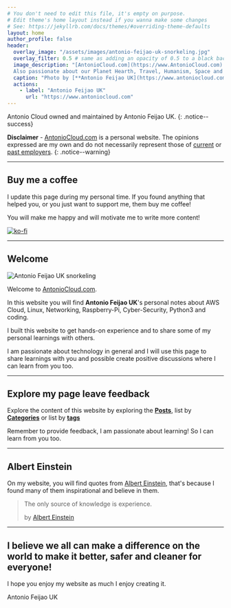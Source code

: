 ```yaml
---
# You don't need to edit this file, it's empty on purpose.
# Edit theme's home layout instead if you wanna make some changes
# See: https://jekyllrb.com/docs/themes/#overriding-theme-defaults
layout: home
author_profile: false
header:
  overlay_image: "/assets/images/antonio-feijao-uk-snorkeling.jpg"
  overlay_filter: 0.5 # same as adding an opacity of 0.5 to a black background
  image_description: "[AntonioCloud.com](https://www.AntonioCloud.com) is Antonio Feijao UK personal website. Antonio is an AWS Solutions Architect working for AWS, with Networking Specialty and Security Specialty certifications. Other areas of expertise are Linux, Cisco Networking, Raspberry PI, Cyber Security, Bash shell-scripting, Python 3, coding and more.
  Also passionate about our Planet Hearth, Travel, Humanism, Space and Physics"
  caption: "Photo by [**Antonio Feijao UK](https://www.antoniocloud.com), snorkeling in Mexican waters."
  actions:
    - label: "Antonio Feijao UK"
      url: "https://www.antoniocloud.com"
---
```


Antonio Cloud owned and maintained by Antonio Feijao UK.
{: .notice--success}


**Disclaimer** - [AntonioCloud.com](https://www.antoniocloud.com) is a personal website. The opinions expressed are my own and do not necessarily represent those of [current](https://aws.amazon.com) or [past employers](https://www.linkedin.com/in/antoniofeijaouk/).
{: .notice--warning}

---

## Buy me a coffee

I update this page during my personal time. If you found anything that helped you, or you just want to support me, them buy me coffee!

You will make me happy and will motivate me to write more content!

[![ko-fi](https://www.ko-fi.com/img/githubbutton_sm.svg)](https://ko-fi.com/B0B019526)

---

## Welcome

![Antonio Feijao UK snorkeling](/assets/images/antonio-feijao-uk-snorkeling.jpg)

Welcome to [AntonioCloud.com](https://www.antoniocloud.com).

In this website you will find **Antonio Feijao UK**'s personal notes about AWS Cloud, Linux, Networking, Raspberry-Pi, Cyber-Security, Python3 and coding.

I built this website to get hands-on experience and to share some of my personal learnings with others.

I am passionate about technology in general and I will use this page to share learnings with you and possible create positive discussions where I can learn from you too.

---

## Explore my page leave feedback

Explore the content of this website by exploring the **[Posts](/posts/)**, list by **[Categories](/categories/)** or list by **[tags](/tags/)**

Remember to provide feedback, I am passionate about learning! So I can learn from you too.

---

## Albert Einstein

On my website, you will find  quotes from [Albert Einstein](https://en.wikipedia.org/wiki/Albert_Einstein), that's because I found many of them inspirational and believe in them.

> The only source of knowledge is experience.
> 
> by [Albert Einstein](https://en.wikipedia.org/wiki/Albert_Einstein)

---

## I believe we all can make a difference on the world to make it better, safer and cleaner for everyone!

I hope you enjoy my website as much I enjoy creating it.

Antonio Feijao UK
